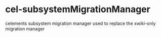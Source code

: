 cel-subsystemMigrationManager
=============================

celements subsystem migration manager used to replace the xwiki-only migration manager